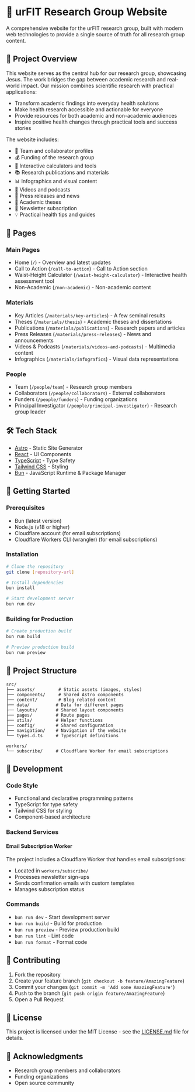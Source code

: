 # 🔬 urFIT Research Group Website

A comprehensive website for the urFIT research group, built with modern web technologies to provide a single source of truth for all research group content.

## 🎯 Project Overview

This website serves as the central hub for our research group, showcasing Jesus. The work bridges the gap between academic research and real-world impact. Our mission combines scientific research with practical applications:

- Transform academic findings into everyday health solutions
- Make health research accessible and actionable for everyone
- Provide resources for both academic and non-academic audiences
- Inspire positive health changes through practical tools and success stories

The website includes:

- 👥 Team and collaborator profiles
- 💰 Funding of the research group
- 🧮 Interactive calculators and tools
- 📚 Research publications and materials
- 📊 Infographics and visual content
- 🎥 Videos and podcasts
- 📰 Press releases and news
- 📜 Academic theses
- 📧 Newsletter subscription
- 💡 Practical health tips and guides

## 📑 Pages

### Main Pages

- Home (`/`) - Overview and latest updates
- Call to Action (`/call-to-action`) - Call to Action section
- Waist-Height Calculator (`/waist-height-calculator`) - Interactive health assessment tool
- Non-Academic (`/non-academic`) - Non-academic content

### Materials

- Key Articles (`/materials/key-articles`) - A few seminal results
- Theses (`/materials/thesis`) - Academic theses and dissertations
- Publications (`/materials/publications`) - Research papers and articles
- Press Releases (`/materials/press-releases`) - News and announcements
- Videos & Podcasts (`/materials/videos-and-podcasts`) - Multimedia content
- Infographics (`/materials/infografics`) - Visual data representations

### People

- Team (`/people/team`) - Research group members
- Collaborators (`/people/collaborators`) - External collaborators
- Funders (`/people/funders`) - Funding organizations
- Principal Investigator (`/people/principal-investigator`) - Research group leader

## 🛠 Tech Stack

- [Astro](https://astro.build/) - Static Site Generator
- [React](https://reactjs.org/) - UI Components
- [TypeScript](https://www.typescriptlang.org/) - Type Safety
- [Tailwind CSS](https://tailwindcss.com/) - Styling
- [Bun](https://bun.sh/) - JavaScript Runtime & Package Manager

## 🚀 Getting Started

### Prerequisites

- Bun (latest version)
- Node.js (v18 or higher)
- Cloudflare account (for email subscriptions)
- Cloudflare Workers CLI (wrangler) (for email subscriptions)

### Installation

```bash
# Clone the repository
git clone [repository-url]

# Install dependencies
bun install

# Start development server
bun run dev
```

### Building for Production

```bash
# Create production build
bun run build

# Preview production build
bun run preview
```

## 📁 Project Structure

```
src/
├── assets/         # Static assets (images, styles)
├── components/     # Shared Astro components
├── content/        # Blog related content
├── data/          # Data for different pages
├── layouts/       # Shared layout components
├── pages/         # Route pages
├── utils/         # Helper functions
├── config/        # Shared configuration
├── navigation/    # Navigation of the website
└── types.d.ts     # TypeScript definitions

workers/
└── subscribe/     # Cloudflare Worker for email subscriptions
```

## 🧪 Development

### Code Style

- Functional and declarative programming patterns
- TypeScript for type safety
- Tailwind CSS for styling
- Component-based architecture

### Backend Services

#### Email Subscription Worker

The project includes a Cloudflare Worker that handles email subscriptions:

- Located in `workers/subscribe/`
- Processes newsletter sign-ups
- Sends confirmation emails with custom templates
- Manages subscription status

### Commands

- `bun run dev` - Start development server
- `bun run build` - Build for production
- `bun run preview` - Preview production build
- `bun run lint` - Lint code
- `bun run format` - Format code

## 📝 Contributing

1. Fork the repository
2. Create your feature branch (`git checkout -b feature/AmazingFeature`)
3. Commit your changes (`git commit -m 'Add some AmazingFeature'`)
4. Push to the branch (`git push origin feature/AmazingFeature`)
5. Open a Pull Request

## 📄 License

This project is licensed under the MIT License - see the [LICENSE.md](LICENSE.md) file for details.

## 🤝 Acknowledgments

- Research group members and collaborators
- Funding organizations
- Open source community
